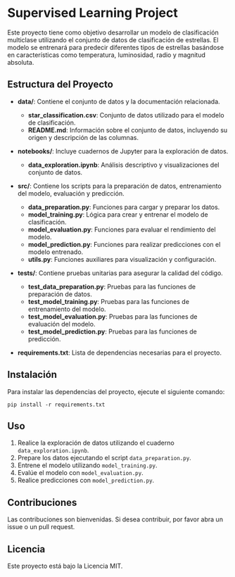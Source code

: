 # Supervised Learning Project

Este proyecto tiene como objetivo desarrollar un modelo de clasificación multiclase utilizando el conjunto de datos de clasificación de estrellas. El modelo se entrenará para predecir diferentes tipos de estrellas basándose en características como temperatura, luminosidad, radio y magnitud absoluta.

## Estructura del Proyecto

- **data/**: Contiene el conjunto de datos y la documentación relacionada.
  - **star_classification.csv**: Conjunto de datos utilizado para el modelo de clasificación.
  - **README.md**: Información sobre el conjunto de datos, incluyendo su origen y descripción de las columnas.

- **notebooks/**: Incluye cuadernos de Jupyter para la exploración de datos.
  - **data_exploration.ipynb**: Análisis descriptivo y visualizaciones del conjunto de datos.

- **src/**: Contiene los scripts para la preparación de datos, entrenamiento del modelo, evaluación y predicción.
  - **data_preparation.py**: Funciones para cargar y preparar los datos.
  - **model_training.py**: Lógica para crear y entrenar el modelo de clasificación.
  - **model_evaluation.py**: Funciones para evaluar el rendimiento del modelo.
  - **model_prediction.py**: Funciones para realizar predicciones con el modelo entrenado.
  - **utils.py**: Funciones auxiliares para visualización y configuración.

- **tests/**: Contiene pruebas unitarias para asegurar la calidad del código.
  - **test_data_preparation.py**: Pruebas para las funciones de preparación de datos.
  - **test_model_training.py**: Pruebas para las funciones de entrenamiento del modelo.
  - **test_model_evaluation.py**: Pruebas para las funciones de evaluación del modelo.
  - **test_model_prediction.py**: Pruebas para las funciones de predicción.

- **requirements.txt**: Lista de dependencias necesarias para el proyecto.

## Instalación

Para instalar las dependencias del proyecto, ejecute el siguiente comando:

```
pip install -r requirements.txt
```

## Uso

1. Realice la exploración de datos utilizando el cuaderno `data_exploration.ipynb`.
2. Prepare los datos ejecutando el script `data_preparation.py`.
3. Entrene el modelo utilizando `model_training.py`.
4. Evalúe el modelo con `model_evaluation.py`.
5. Realice predicciones con `model_prediction.py`.

## Contribuciones

Las contribuciones son bienvenidas. Si desea contribuir, por favor abra un issue o un pull request.

## Licencia

Este proyecto está bajo la Licencia MIT.